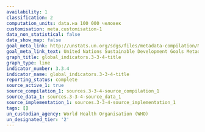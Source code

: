 ```yaml
---
availability: 1
classification: 2
computation_units: data.на 100 000 человек
customisation: meta.customisation-1
data_non_statistical: false
data_show_map: false
goal_meta_link: http://unstats.un.org/sdgs/files/metadata-compilation/Metadata-Goal-3.pdf
goal_meta_link_text: United Nations Sustainable Development Goals Metadata (pdf 865kB)
graph_title: global_indicators.3-3-4-title
graph_type: line
indicator_number: 3.3.4
indicator_name: global_indicators.3-3-4-title
reporting_status: complete
source_active_1: true
source_compilation_1: sources.3-3-4-source_compilation_1
source_data_1: sources.3-3-4-source_data_1
source_implementation_1: sources.3-3-4-source_implementation_1
tags: []
un_custodian_agency: World Health Organisation (WHO)
un_designated_tier: '2'
---
```

